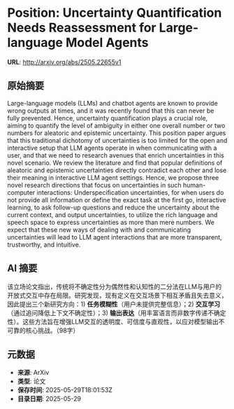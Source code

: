 # Position: Uncertainty Quantification Needs Reassessment for Large-language Model Agents

**URL**: http://arxiv.org/abs/2505.22655v1

## 原始摘要

Large-language models (LLMs) and chatbot agents are known to provide wrong
outputs at times, and it was recently found that this can never be fully
prevented. Hence, uncertainty quantification plays a crucial role, aiming to
quantify the level of ambiguity in either one overall number or two numbers for
aleatoric and epistemic uncertainty. This position paper argues that this
traditional dichotomy of uncertainties is too limited for the open and
interactive setup that LLM agents operate in when communicating with a user,
and that we need to research avenues that enrich uncertainties in this novel
scenario. We review the literature and find that popular definitions of
aleatoric and epistemic uncertainties directly contradict each other and lose
their meaning in interactive LLM agent settings. Hence, we propose three novel
research directions that focus on uncertainties in such human-computer
interactions: Underspecification uncertainties, for when users do not provide
all information or define the exact task at the first go, interactive learning,
to ask follow-up questions and reduce the uncertainty about the current
context, and output uncertainties, to utilize the rich language and speech
space to express uncertainties as more than mere numbers. We expect that these
new ways of dealing with and communicating uncertainties will lead to LLM agent
interactions that are more transparent, trustworthy, and intuitive.


## AI 摘要

该立场论文指出，传统将不确定性分为偶然性和认知性的二分法在LLM与用户的开放式交互中存在局限。研究发现，现有定义在交互场景下相互矛盾且失去意义，因此提出三个新研究方向：1) **任务模糊性**（用户未提供完整信息）；2) **交互学习**（通过追问降低上下文不确定性）；3) **输出表达**（用丰富语言而非数字传递不确定性）。这些方法旨在增强LLM交互的透明度、可信度与直观性，以应对模型输出不可靠的核心挑战。（98字）

## 元数据

- **来源**: ArXiv
- **类型**: 论文
- **保存时间**: 2025-05-29T18:01:53Z
- **目录日期**: 2025-05-29
